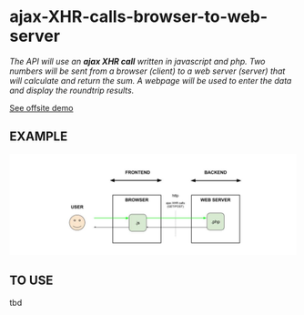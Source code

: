 # ajax-XHR-calls-browser-to-web-server

  _The API will use an **ajax XHR call**
  written in javascript and php.
  Two numbers will be
  sent from a browser (client)
  to a web server (server)
  that will calculate
  and return the sum.
  A webpage will be used to
  enter the data and
  display the roundtrip results._
  
[See offsite demo](http://www.jeffdecola.com/my-frontend-and-backend-api-examples/index.php?page=ajax-XHR-calls-browser-to-web-server)

## EXAMPLE

![IMAGE - ajax-XHR-calls-browser-to-web-server - IMAGE](../../../docs/pics/ajax-XHR-calls-browser-to-web-server.jpg)

## TO USE

tbd
